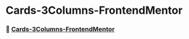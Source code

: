 # Cards-3Columns-FrontendMentor

### 🚀 [Cards-3Columns-FrontendMentor](hhttps://github.com/kevencb/Cards-3Columns-FrontendMentor/)
